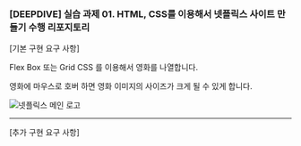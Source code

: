 ### [DEEPDIVE] 실습 과제 01. HTML, CSS를 이용해서 넷플릭스 사이트 만들기 수행 리포지토리

[기본 구현 요구 사항]

Flex Box 또는 Grid CSS 를 이용해서 영화를 나열합니다.

영화에 마우스로 호버 하면 영화 이미지의 사이즈가 크게 될 수 있게 합니다.

![넷플릭스 메인 로고](https://github.com/user-attachments/assets/49edf93f-ed77-4ecf-b558-99113ce62f98)

---

[추가 구현 요구 사항]
